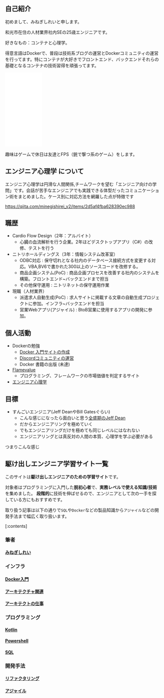 


## 自己紹介

初めまして、みねぎしれいと申します。

和光市在住の人材業界社内SEの25歳エンジニアです。

好きなもの：コンテナと心理学。

得意言語はDockerで、普段は技術系ブログの運営とDockerコミュニティの運営を行ってます。特にコンテナが大好きでフロントエンド、バックエンドそれらの基礎となるコンテナの技術習得を頑張ってます。

<iframe sandbox="allow-popups allow-scripts allow-modals allow-forms allow-same-origin" style="width:120px;height:240px;" marginwidth="0" marginheight="0" scrolling="no" frameborder="0" src="//rcm-fe.amazon-adsystem.com/e/cm?lt1=_blank&bc1=000000&IS2=1&bg1=FFFFFF&fc1=000000&lc1=0000FF&t=oreilly10book-22&language=ja_JP&o=9&p=8&l=as4&m=amazon&f=ifr&ref=as_ss_li_til&asins=4873117763&linkId=8f2c267e229962f29d7bb1653145fe0e"></iframe>


趣味はゲームで休日は友達とFPS（銃で撃つ系のゲーム）をします。


## エンジニア心理学 について

エンジニア心理学は円滑な人間関係,チームワークを望む「エンジニア向けの学問」です。会話が苦手なエンジニアでも実践できる体型だったコミュニケーション術をまとめました。ケース別に対応方法を網羅した点が特徴です

https://qiita.com/minegishirei_v2/items/2d5af4fba628390ec988


## 職歴

- Cardio Flow Design（2年：アルバイト）
  - 心臓の血流解析を行う企業。2年ほどデスクトップアプリ（C#）の改修、テストを行う
- ニトリホールディングス（3年：情報システム改革室）
  - ODBC対応 : 保守切れとなる社内のデータベース接続方式を変更する対応。VBA,BV6で書かれた300以上のソースコードを改修する。
  - 商品企画システム(PoC) : 商品企画プロセスを改善する社内のシステムを構築。フロントエンド~バックエンドまで担当
  - その他保守運用 : ニトリネットの保守運用作業
- 現職（人材業界）
  - 派遣求人自動生成(PoC) : 求人サイトに掲載する文章の自動生成プロジェクトに参加。インフラ~バックエンドを担当
  - 営業Webアプリ(アジャイル) : BtoB営業に使用するアプリの開発に参加。




## 個人活動

- Dockerの勉強
  - [Docker 入門サイトの作成](https://minegishirei.hatenablog.com/entry/2023/09/02/213936)
  - [Discordコミュニティの運営](https://discord.gg/jQ9J3kPmAg)
  - Docker 書籍の出版 (未達)
- [Flamevalue](https://minegishirei.github.io/flamevalue_site/code/vue-notus/dist/tables.html)
  - プログラミング、フレームワークの市場価値を判定するサイト
- [エンジニア心理学]()


## 目標

- すんごいエンジニア(Jeff DeanやBill Gatesぐらい)
  - こんな感じになったら面白いと思う[全盛期のJeff Dean](https://qiita.com/umegaya/items/ef69461d6f4967d5c623)
  - だからエンジニアリングを極めていく
  - でもエンジニアリングだけを極めても同じレベルにはなれない
  - エンジニアリングとは真反対の人間の本質、心理学を学ぶ必要がある

つまりこんな感じ






## 駆け出しエンジニア学習サイト一覧

このサイトは**駆け出しエンジニアのための学習サイト**です。

対象者はプログラミングに入門した**脱初心者**で、**実務レベルで使える知識/技術**を集めました。
**段階的**に技術を伸ばせるので、エンジニアとして次の一手を探している方にもおすすめです。

取り扱う記事は以下の通りで`SQL`や`Docker`などの製品知識から`アジャイル`などの開発手法まで幅広く取り扱います。

[:contents]

### 筆者

#### [みねぎしれい](https://minegishirei.hatenablog.com/entry/2023/01/27/114655)



### インフラ

#### [Docker入門](https://minegishirei.hatenablog.com/entry/2023/09/02/213936)

#### [アーキテクチャ関連](https://minegishirei.hatenablog.com/entry/2023/01/27/183831)

#### [アーキテクトの仕事](https://minegishirei.hatenablog.com/entry/2023/02/07/114407)


### プログラミング

#### [Kotlin](https://minegishirei.hatenablog.com/entry/2023/02/09/101751)

#### [Powershell](ttps://minegishirei.hatenablog.com/entry/2023/02/15/162959)

#### [SQL](https://minegishirei.hatenablog.com/archive/category/SQL)


### 開発手法

#### [リファクタリング](https://minegishirei.hatenablog.com/entry/2023/02/02/165446:embed:cite)


#### [アジャイル](https://minegishirei.hatenablog.com/entry/2023/01/27/164337)




